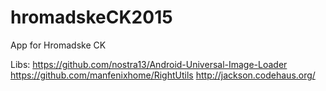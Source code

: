 hromadskeCK2015
===============

App for Hromadske CK

Libs:
https://github.com/nostra13/Android-Universal-Image-Loader
https://github.com/manfenixhome/RightUtils
http://jackson.codehaus.org/